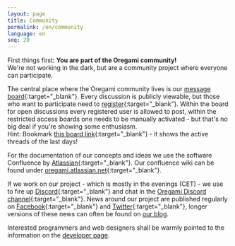 ```yaml
---
layout: page
title: Community
permalink: /en/community
language: en
seq: 20
---
```


First things first: **You are part of the Oregami community!**  
We're not working in the dark, but are a community project where everyone can participate.  

The central place where the Oregami community lives is our [message board](http://forum.oregami.org){:target="_blank"}. Every discussion is publicly viewable, but those who want to participate need to [register](http://forum.oregami.org/ucp.php?mode=register){:target="_blank"}. Within the board for open discussions every registered user is allowed to post, within the restricted access boards one needs to be manually activated - but that's no big deal if you're showing some enthusiasm.  
Hint: Bookmark [this board link](http://forum.oregami.org/search.php?st=90&sk=t&sd=d&sr=topics&search_id=active_topics){:target="_blank"} \- it shows the active threads of the last days!  

For the documentation of our concepts and ideas we use the software Confluence by [Atlassian](http://atlassian.com/){:target="_blank"}. Our confluence wiki can be found under [oregami.atlassian.net](https://oregami.atlassian.net/){:target="_blank"}.  

If we work on our project - which is mostly in the evenings (CET) - we use to fire up [Discord](https://discordapp.com/){:target="_blank"} and chat in the [Oregami Discord channel](https://discord.gg/yXWjzXc){:target="_blank"}. News around our project are published regularly on [Facebook](https://www.facebook.com/Oregami.org){:target="_blank"} and [Twitter](http://twitter.com/oregami_org){:target="_blank"}, longer versions of these news can often be found on [our blog](http://oregami-de.blogspot.com).  

Interested programmers and web designers shall be warmly pointed to the information on the [developer page](http://www.oregami.org/en/developer.html).
